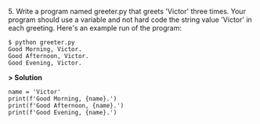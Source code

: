5\. Write a program named greeter.py that greets 'Victor' three times. Your program should use a variable and not hard code the string value 'Victor' in each greeting. Here's an example run of the program:
```
$ python greeter.py
Good Morning, Victor.
Good Afternoon, Victor.
Good Evening, Victor.
```

**> Solution**
```
name = 'Victor'
print(f'Good Morning, {name}.')
print(f'Good Afternoon, {name}.')
print(f'Good Evening, {name}.')
```